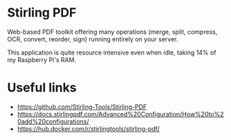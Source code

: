 # Stirling PDF

Web-based PDF toolkit offering many operations (merge, split, compress, OCR, convert, reorder, sign) running entirely on your server.

This application is quite resource intensive even when idle, taking 14% of my Raspberry Pi's RAM.

# Useful links

- https://github.com/Stirling-Tools/Stirling-PDF
- https://docs.stirlingpdf.com/Advanced%20Configuration/How%20to%20add%20configurations/
- https://hub.docker.com/r/stirlingtools/stirling-pdf/
